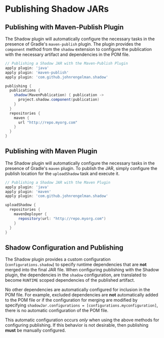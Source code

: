 # Publishing Shadow JARs

## Publishing with Maven-Publish Plugin

The Shadow plugin will automatically configure the necessary tasks in the presence of Gradle's
`maven-publish` plugin.
The plugin provides the `component` method from the `shadow` extension to configure the
publication with the necessary artifact and dependencies in the POM file.

```groovy
// Publishing a Shadow JAR with the Maven-Publish Plugin
apply plugin: 'java'
apply plugin: 'maven-publish'
apply plugin: 'com.github.johnrengelman.shadow'

publishing {
  publications {
    shadow(MavenPublication) { publication ->
      project.shadow.component(publication)
    }
  }
  repositories {
    maven {
      url "http://repo.myorg.com"
    }
  }
}
```

## Publishing with Maven Plugin

The Shadow plugin will automatically configure the necessary tasks in the presence of Gradle's
`maven` plugin.
To publish the JAR, simply configure the publish location for the `uploadShadow` task and execute it.

```groovy
// Publishing a Shadow JAR with the Maven Plugin
apply plugin: 'java'
apply plugin: 'maven'
apply plugin: 'com.github.johnrengelman.shadow'

uploadShadow {
  repositories {
    mavenDeployer {
      repository(url: "http://repo.myorg.com")
    }
  }
}
```

## Shadow Configuration and Publishing

The Shadow plugin provides a custom configuration (`configurations.shadow`) to specify
runtime dependencies that are **not** merged into the final JAR file.
When configuring publishing with the Shadow plugin, the dependencies in the `shadow`
configuration, are translated to become `RUNTIME` scoped dependencies of the
published artifact.

No other dependencies are automatically configured for inclusion in the POM file.
For example, excluded dependencies are **not** automatically added to the POM file or
if the configuration for merging are modified by specifying
`shadowJar.configurations = [configurations.myconfiguration]`, there is no automatic
configuration of the POM file.

This automatic configuration occurs _only_ when using the above methods for
configuring publishing. If this behavior is not desirable, then publishing **must**
be manually configured.
